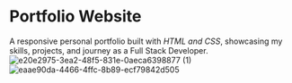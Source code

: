 # Portfolio Website  

A responsive personal portfolio built with *HTML and CSS*, showcasing my skills, projects, and journey as a Full Stack Developer.  
![e20e2975-3ea2-48f5-831e-0aeca6398877 (1)](https://github.com/user-attachments/assets/e329540f-1fb8-48da-bdec-2bcdf1d9f42e)
![eaae90da-4466-4ffc-8b89-ecf79842d505](https://github.com/user-attachments/assets/ea3c6dcb-7747-4c48-9af9-eb1a61af2725)
